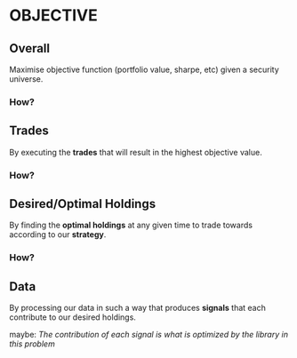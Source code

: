 # OBJECTIVE

## Overall

Maximise objective function (portfolio value, sharpe, etc) given a security universe.

### How?

## Trades

By executing the **trades** that will result in the highest objective value.

### How?

## Desired/Optimal Holdings

By finding the **optimal holdings** at any given time to trade towards according to our **strategy**.

### How?
## Data

By processing our data in such a way that produces **signals** that each contribute to our desired holdings.

maybe: _The contribution of each signal is what is optimized by the library in this problem_